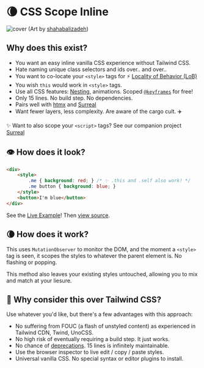 # 🌘 CSS Scope Inline

![cover](https://github.com/gnat/css-scope-inline/assets/24665/c4935c1b-34e3-4220-9d42-11f064999a57)
(Art by [shahabalizadeh](https://www.artstation.com/artwork/zDgdd))

## Why does this exist?

* You want an easy inline vanilla CSS experience without Tailwind CSS.
* Hate naming unique class selectors and ids over.. and over..
* You want to co-locate your `<style>` tags for ⚡️ [Locality of Behavior (LoB)](https://htmx.org/essays/locality-of-behaviour/)
* You wish `this` would work in `<style>` tags.
* Use all CSS features: [Nesting](https://caniuse.com/css-nesting), animations. Scoped [`@keyframes`](https://github.com/gnat/css-scope-inline/blob/main/example.html#L86) for free!
* Only 15 lines. No build step. No dependencies.
* Pairs well with [htmx](https://htmx.org) and [Surreal](https://github.com/gnat/surreal)
* Want fewer layers, less complexity. Are aware of the cargo cult. ✈️

✨ Want to also scope your `<script>` tags? See our companion project [Surreal](https://github.com/gnat/surreal)

## 👁️ How does it look?
```html
<div>
    <style>
        .me { background: red; } /* ✨ .this and .self also work! */
        .me button { background: blue; }
    </style>
    <button>I'm blue</button>
</div>
```
See the [Live Example](https://gnat.github.io/css-scope-inline/example.html)! Then [view source](https://github.com/gnat/css-scope-inline/blob/main/example.html).

## 🌘 How does it work?

This uses `MutationObserver` to monitor the DOM, and the moment a `<style>` tag is seen, it scopes the styles to whatever the parent element is. No flashing or popping. 

This method also leaves your existing styles untouched, allowing you to mix and match at your liesure.

## 🤔 Why consider this over Tailwind CSS?

Use whatever you'd like, but there's a few advantages with this approach:

* No suffering from FOUC (a flash of unstyled content) as experienced in Tailwind CDN, Twind, UnoCSS.
* No high risk of eventually requiring a build step. It just works.
* No chance of [deprecations](https://windicss.org/posts/sunsetting.html). 15 lines is infinitely maintainable.
* Use the browser inspector to live edit / copy / paste styles.
* Universal vanilla CSS. No special syntax or editor plugins to install.
